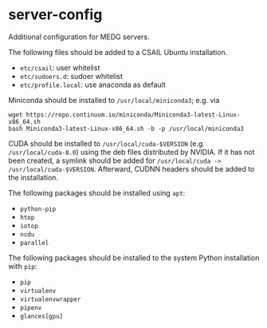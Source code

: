 # server-config
Additional configuration for MEDG servers.

The following files should be added to a CSAIL Ubuntu installation.

- `etc/csail`: user whitelist
- `etc/sudoers.d`: sudoer whitelist
- `etc/profile.local`: use anaconda as default

Miniconda should be installed to `/usr/local/miniconda3`; e.g. via

```
wget https://repo.continuum.io/miniconda/Miniconda3-latest-Linux-x86_64.sh
bash Miniconda3-latest-Linux-x86_64.sh -b -p /usr/local/miniconda3
```

CUDA should be installed to `/usr/local/cuda-$VERSION` (e.g. `/usr/local/cuda-8.0`) using the deb files distributed by NVIDIA. If it has not been created, a symlink should be added for `/usr/local/cuda -> /usr/local/cuda-$VERSION`. Afterward, CUDNN headers should be added to the installation.

The following packages should be installed using `apt`:
- `python-pip`
- `htop`
- `iotop`
- `ncdu`
- `parallel`

The following packages should be installed to the system Python installation with `pip`:
- `pip`
- `virtualenv`
- `virtualenvwrapper`
- `pipenv`
- `glances[gpu]`

